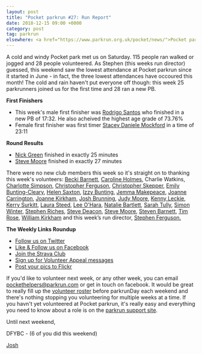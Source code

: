 ```yaml
---
layout: post
title: "Pocket parkrun #27: Run Report"
date: 2018-12-15 09:00 +0000
category: post
tag: parkrun
elsewhere: <a href="https://www.parkrun.org.uk/pocket/news/">Pocket parkrun</a>
---
```


A cold and windy Pocket park met us on Saturday. 115 people ran walked or jogged and 28 people volunteered. As Stephen (this weeks run director) guessed, this weekend saw the lowest attendance at Pocket parkrun since it started in June - in fact, the three lowest attendances have occoured this month! The cold and rain haven't put everyone off though: this week 25 parkrunners joined us for the first time and 28 ran a new PB.

**First Finishers**

*   This week's male first finisher was [Rodrigo Santos](http://www.parkrun.org.uk/results/athleteresultshistory/?athleteNumber=1419414) who finished in a new PB of 17:32. He also acheived the highest age grade of 73.76%
*   Female first finisher was first timer [Stacey Daniele Mockford](http://www.parkrun.org.uk/results/athleteresultshistory/?athleteNumber=177534) in a time of 23:11

**Round Results**

*   [Nick Green](http://www.parkrun.org.uk/results/athleteresultshistory/?athleteNumber=4694466) finished in exactly 25 minutes
*   [Steve Moore](http://www.parkrun.org.uk/results/athleteresultshistory/?athleteNumber=1771782) finished in exactly 27 minutes

There were no new club members this week so it's straight on to thanking this week's volunteers: [Becki Barnett](http://www.parkrun.org.uk/results/athleteresultshistory/?athleteNumber=4161773), [Caroline Holmes](http://www.parkrun.org.uk/results/athleteresultshistory/?athleteNumber=415657), Charlie Watkins, [Charlotte Simpson](http://www.parkrun.org.uk/results/athleteresultshistory/?athleteNumber=2079756), [Christopher Ferguson](http://www.parkrun.org.uk/results/athleteresultshistory/?athleteNumber=311483), [Christopher Skepper](http://www.parkrun.org.uk/results/athleteresultshistory/?athleteNumber=3655506), [Emily Bunting-Cleary](http://www.parkrun.org.uk/results/athleteresultshistory/?athleteNumber=3982155), [Helen Saxton](http://www.parkrun.org.uk/results/athleteresultshistory/?athleteNumber=831489), [Izzy Bunting](http://www.parkrun.org.uk/results/athleteresultshistory/?athleteNumber=3982185), [Jemma Makepeace](http://www.parkrun.org.uk/results/athleteresultshistory/?athleteNumber=415482), [Joanne Carrington](http://www.parkrun.org.uk/results/athleteresultshistory/?athleteNumber=181580), [Joanne Kirkham](http://www.parkrun.org.uk/results/athleteresultshistory/?athleteNumber=4936439), [Josh Brunning](http://www.parkrun.org.uk/results/athleteresultshistory/?athleteNumber=4196740), [Judy Moore](http://www.parkrun.org.uk/results/athleteresultshistory/?athleteNumber=1787546), [Kenny Leckie](http://www.parkrun.org.uk/results/athleteresultshistory/?athleteNumber=4073128), [Kerry Surkitt](http://www.parkrun.org.uk/results/athleteresultshistory/?athleteNumber=693485), [Laura Steed](http://www.parkrun.org.uk/results/athleteresultshistory/?athleteNumber=653409), [Lee O'Hara](http://www.parkrun.org.uk/results/athleteresultshistory/?athleteNumber=2033156), [Natalie Bartlett](http://www.parkrun.org.uk/results/athleteresultshistory/?athleteNumber=1795380), [Sarah Tully](http://www.parkrun.org.uk/results/athleteresultshistory/?athleteNumber=4909207), [Simon Winter](http://www.parkrun.org.uk/results/athleteresultshistory/?athleteNumber=628408), [Stephen Riches](http://www.parkrun.org.uk/results/athleteresultshistory/?athletehistory?athleteNumber=2801367), [Steve Deacon](http://www.parkrun.org.uk/results/athleteresultshistory/?athleteNumber=121879), [Steve Moore](http://www.parkrun.org.uk/results/athleteresultshistory/?athleteNumber=1771782), [Steven Barnett](http://www.parkrun.org.uk/results/athleteresultshistory/?athleteNumber=4179392), [Tim Rose](http://www.parkrun.org.uk/results/athleteresultshistory/?athleteNumber=1727144), [William Kirkham](http://www.parkrun.org.uk/results/athleteresultshistory/?athleteNumber=4936459) and this week’s run director, [Stephen Ferguson.](http://www.parkrun.org.uk/results/athleteresultshistory/?athleteNumber=190582)

**The Weekly Links Roundup**

*   [Follow us on Twitter](https://twitter.com/pocketparkrun)
*   [Like & Follow us on Facebook](https://www.facebook.com/pocketparkrun/)
*   [Join the Strava Club](https://www.strava.com/clubs/pocketparkrun)
*   [Sign up for Volunteer Appeal messages](https://www.parkrun.com/runner/opt-ins/?Country=UK)
*   [Post your pics to Flickr](https://www.flickr.com/groups/pocket-parkrun/)

If you'd like to volunteer next week, or any other week, you can email [pockethelpers@parkrun.com](mailto:pockethelpers@parkrun.com) or get in touch on facebook. It would be great to really fill up the [volunteer roster](http://www.parkrun.org.uk/pocket/futureroster/) before parkrunDay each weekend and there's nothing stopping you volunteering for multiple weeks at a time. If you havn't yet volunteered at Pocket parkrun, it's really easy and everything you need to know about a role is on the [parkrun support site](https://support.parkrun.com/hc/en-us/articles/200566523).

Until next weekend,

DFYBC - (6 of you did this weekend)

[Josh](http://www.parkrun.org.uk/results/athleteresultshistory/?athleteNumber=4196740)
